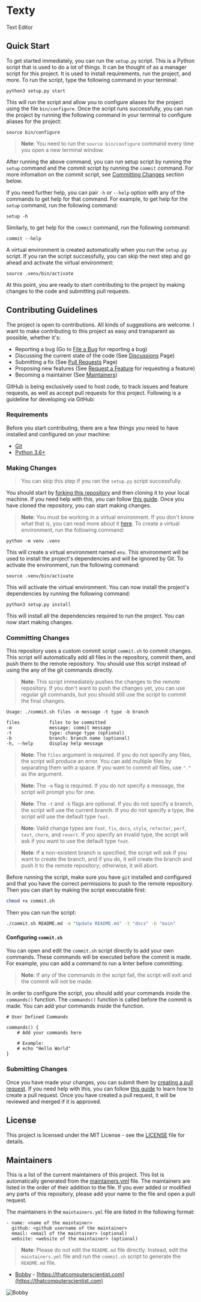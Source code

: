 # Texty
Text Editor

## Quick Start

To get started immediately, you can run the `setup.py` script. This is a Python script that is used to do a lot of things. It can be thought of as a manager script for this project. It is used to install requirements, run the project, and more. To run the script, type the following command in your terminal:

    python3 setup.py start

This will run the script and allow you to configure aliases for the project using the file `bin/configure`. Once the script runs successfully, you can run the project by running the following command in your terminal to configure aliases for the project:

    source bin/configure

> **Note**: You need to run the `source bin/configure` command every time you open a new terminal window.

After running the above command, you can run setup script by running the `setup` command and the commit script by running the `commit` command. For more infomation on the commit script, see [Committing Changes](#committing-changes) section below.

If you need further help, you can pair `-h` or `--help` option with any of the commands to get help for that command. For example, to get help for the `setup` command, run the following command:

    setup -h

Similarly, to get help for the `commit` command, run the following command:

    commit --help

A virtual environment is created automatically when you run the `setup.py` script. If you ran the script successfully, you can skip the next step and go ahead and activate the virtual environment:
    
    source .venv/bin/activate

At this point, you are ready to start contributing to the project by making changes to the code and submitting pull requests.

## Contributing Guidelines

The project is open to contributions. All kinds of suggestions are welcome. I want to make contributing to this project as easy and transparent as possible, whether it's:

- Reporting a bug (Go to [File a Bug](https://github.com/luciferreeves/texty/issues/new?assignees=&labels=bug&template=bug_report.md&title=%5BBUG%5D) for reporting a bug)
- Discussing the current state of the code (See [Discussions](https://github.com/luciferreeves/texty/discussions) Page)
- Submitting a fix (See [Pull Requests](https://github.com/luciferreeves/texty/pulls) Page)
- Proposing new features (See [Request a Feature](https://github.com/luciferreeves/texty/issues/new?assignees=&labels=enhancement&template=feature_request.md&title=%5BFEATURE%5D) for requesting a feature)
- Becoming a maintainer (See [Maintainers](#maintainers))

GitHub is being exclusively used to host code, to track issues and feature requests, as well as accept pull requests for this project. Following is a guideline for developing via GitHub:

### Requirements

Before you start contributing, there are a few things you need to have installed and configured on your machine:

- [Git](https://git-scm.com/downloads)
- [Python 3.6+](https://www.python.org/downloads/)

### Making Changes

> You can skip this step if you ran the `setup.py` script successfully.

You should start by [forking this repository](https://github.com/luciferreeves/texty/fork) and then cloning it to your local machine. If you need help with this, you can follow [this guide](https://help.github.com/articles/fork-a-repo/). Once you have cloned the repository, you can start making changes.

> **Note**: You must be working in a virtual environment. If you don't know what that is, you can read more about it [here](https://docs.python.org/3/tutorial/venv.html). To create a virtual environment, run the following command:

    python -m venv .venv

This will create a virtual environment named `env`. This environment will be used to install the project's dependencies and will be ignored by Git. To activate the environment, run the following command:

    source .venv/bin/activate

This will activate the virtual environment. You can now install the project's dependencies by running the following command:
    
    python3 setup.py install

This will install all the dependencies required to run the project. You can now start making changes.

### Committing Changes

This repository uses a custom commit script `commit.sh` to commit changes. This script will automatically add all files in the repository, commit them, and push them to the remote repository. You should use this script instead of using the any of the git commands directly.

> **Note**: This script immediately pushes the changes to the remote repository. If you don't want to push the changes yet, you can use regular git commands, but you should still use the script to commit the final changes.

    Usage: ./commit.sh files -m message -t type -b branch

    files           files to be committed
    -m              message: commit message
    -t              type: change type (optional)
    -b              branch: branch name (optional)
    -h, --help      display help message
> **Note**: The `files` argument is required. If you do not specify any files, the script will produce an error. You can add multiple files by separating them with a space. If you want to commit all files, use `"."` as the argument.

> **Note**: The `-m` flag is required. If you do not specify a message, the script will prompt you for one.

> **Note**: The `-t` and `-b` flags are optional. If you do not specify a branch, the script will use the current branch. If you do not specify a type, the script will use the default type `feat`.

> **Note**: Valid change types are `feat`, `fix`, `docs`, `style`, `refactor`, `perf`, `test`, `chore`, and `revert`. If you specify an invalid type, the script will ask if you want to use the default type `feat`.

> **Note**: If a non-existent branch is specified, the script will ask if you want to create the branch, and if you do, it will create the branch and push it to the remote repository; otherwise, it will abort.

Before running the script, make sure you have `git` installed and configured and that you have the correct permissions to push to the remote repository. Then you can start by making the script executable first:

```bash
chmod +x commit.sh
```

Then you can run the script:

```bash
./commit.sh README.md -m "Update README.md" -t "docs" -b "main"
```

#### Configuring `commit.sh`

You can open and edit the `commit.sh` script directly to add your own commands. These commands will be executed before the commit is made. For example, you can add a command to run a linter before committing.

> **Note**: If any of the commands in the script fail, the script will exit and the commit will not be made.

In order to configure the script, you should add your commands inside the `commands()` function. The `commands()` function is called before the commit is made. You can add your commands inside the function.

    # User Defined Commands

    commands() {
        # Add your commands here
        
        # Example:
        # echo "Hello World"
    }

### Submitting Changes

Once you have made your changes, you can submit them by [creating a pull request](https://github.com/luciferreeves/texty/pulls). If you need help with this, you can follow [this guide](https://help.github.com/articles/creating-a-pull-request/) to learn how to create a pull request. Once you have created a pull request, it will be reviewed and merged if it is approved.


## License

This project is licensed under the MIT License - see the [LICENSE](LICENSE) file for details.

## Maintainers

This is a list of the current maintainers of this project. This list is automatically generated from the [maintainers.yml](maintainers.yml) file. The maintainers are listed in the order of their addition to the file. If you ever added or modified any parts of this repository, please add your name to the file and open a pull request.

The maintainers in the `maintainers.yml` file are listed in the following format:
    
    - name: <name of the maintainer>
      github: <github username of the maintainer>
      email: <email of the maintainer> (optional)
      website: <website of the maintainer> (optional)

> **Note**: Please do not edit the `README.md` file directly. Instead, edit the `maintainers.yml` file and run the `commit.sh` script to generate the `README.md` file.

<!-- maintainers -->- [Bobby](luciferreeves) - [https://thatcomputerscientist.com](https://thatcomputerscientist.com)![Bobby](https://github.com/luciferreeves.png?size=40) 